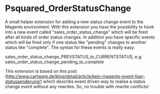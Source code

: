 Psquared_OrderStatusChange
==========================

A small helper extension for adding a new status change event to the Magento environment. With this extension you have the possibility to hook into a new event called "sales_order_status_change" which will be fired after all kinds of order status changes. In addition you have specific events which will be fired only if one status like "pending" changes to another status like "complete". The syntax for these events is really easy:

sales_order_status_change_PREVSTATUS_to_CURRENTSTATUS, e.g. sales_order_status_change_pending_to_complete

This extension is based on this post (http://www.cartware.de/blog/detail/article/kein-magento-event-fuer-statusaenderung/) which describs event driven way to realise a status change event without any rewrites. So, no trouble with rewrite conflicts!
